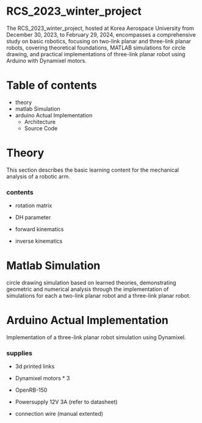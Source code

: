 # RCS_2023_winter_project

The RCS_2023_winter_project, hosted at Korea Aerospace University from December 30, 2023, to February 29, 2024, encompasses a comprehensive study on basic robotics, focusing on two-link planar and three-link planar robots, covering theoretical foundations, MATLAB simulations for circle drawing, and practical implementations of three-link planar robot using Arduino with Dynamixel motors.

Table of contents
==========
- theory
- matlab Simulation
- arduino Actual Implementation
  - Architecture
  - Source Code

Theory
===========
  This section describes the basic learning content for the mechanical analysis of a robotic arm.
  
  ### contents
  
  - rotation matrix 
  
  - DH parameter
  
  - forward kinematics
  
  - inverse kinematics
  
Matlab Simulation
===========
   circle drawing simulation based on learned theories, demonstrating geometric and numerical analysis through the implementation of simulations for each a two-link planar robot and a three-link planar robot.

Arduino Actual Implementation
===========
   Implementation of a three-link planar robot simulation using Dynamixel.
   
   ### supplies
   
   - 3d printed links
   
   - Dynamixel motors * 3
   
   - OpenRB-150
   
   - Powersupply 12V 3A (refer to datasheet)
   
   - connection wire (manual extented)
   




   
